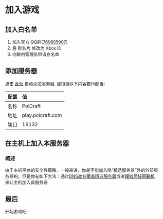 # 加入游戏

## 加入白名单

1. 加入官方 QQ群([769885907](https://jq.qq.com/?_wv=1027&k=5UqznJs))
2. 将 群名片 修改为 Xbox ID
3. 向群内管理员申请白名单

## 添加服务器

点击 [此处](minecraft://?addExternalServer=PoiCraft|play.poicraft.com:19132) 自动添加服务器, 或根据以下内容自行配置:

|配置|值|
|:-:|:--|
|名称|PoiCraft|
|地址|play.poicraft.com|
|端口|19132|


## 在主机上加入本服务器

### 概述
由于主机平台的安全性策略，一般来讲，你是不能加入除“精选服务器”外的外部服务器的。但是你有如下方法：通过[DNS劫持覆盖精选服务器](https://github.com/Pugmatt/BedrockConnect)或者[模拟局域网联机](https://github.com/jhead/phantom)来让主机加入此服务器
## 最后

开始游戏吧!
